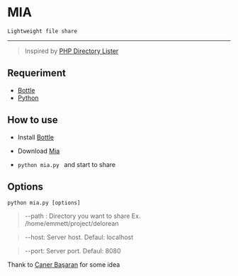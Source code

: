 # MIA #
`Lightweight file share`  

----------

> Inspired by [PHP Directory Lister](http://greg-j.com/phpdl/)

## Requeriment ##

- [Bottle](http://bottlepy.org/docs/dev/)
- [Python](http://python.org/)

## How to use ##

	
- Install [Bottle](http://bottlepy.org/docs/dev/)

- Download [Mia](https://github.com/herrerae/mia)

- `python mia.py ` and start to share


## Options ##

`python mia.py [options]`

> --path : Directory you want to share Ex. /home/emmett/project/delorean


> --host: Server host. Defaul: localhost


> --port: Server port. Defaul: 8080


Thank to [Caner Başaran](https://github.com/CanerBasaran) for some idea


